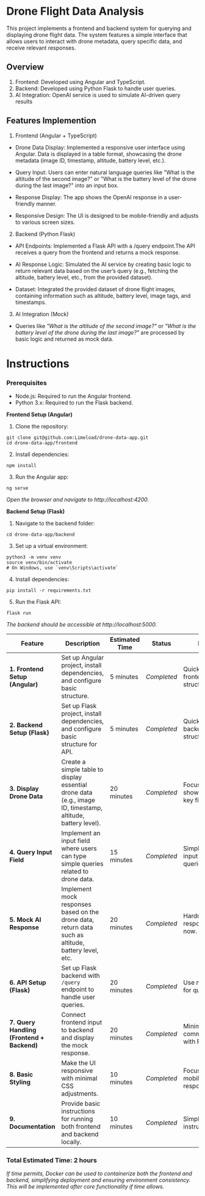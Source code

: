 # Drone Flight Data Analysis

This project implements a frontend and backend system for querying and displaying drone flight data. The system features a simple interface that allows users to interact with drone metadata, query specific data, and receive relevant responses.

## Overview
1. Frontend: Developed using Angular and TypeScript.
2. Backend: Developed using Python Flask to handle user queries.
3. AI Integration: OpenAI service is used to simulate AI-driven query results

## Features Implemention

1. Frontend (Angular + TypeScript)
- Drone Data Display:
Implemented a responsive user interface using Angular.
Data is displayed in a table format, showcasing the drone metadata (image ID, timestamp, altitude, battery level, etc.).

- Query Input: Users can enter natural language queries like "What is the altitude of the second image?" or "What is the battery level of the drone during the last image?" into an input box.

- Response Display: The app shows the OpenAI response in a user-friendly manner.

- Responsive Design: The UI is designed to be mobile-friendly and adjusts to various screen sizes.

2. Backend (Python Flask)
- API Endpoints: Implemented a Flask API with a /query endpoint.The API receives a query from the frontend and returns a mock response.

- AI Response Logic: Simulated the AI service by creating basic logic to return relevant data based on the user’s query (e.g., fetching the altitude, battery level, etc., from the provided dataset).

- Dataset: Integrated the provided dataset of drone flight images, containing information such as altitude, battery level, image tags, and timestamps.

3. AI Integration (Mock)
- Queries like *"What is the altitude of the second image?"* or *"What is the battery level of the drone during the last image?"* are processed by basic logic and returned as mock data.

# Instructions

### Prerequisites
- Node.js: Required to run the Angular frontend.
- Python 3.x: Required to run the Flask backend.

**Frontend Setup (Angular)**
1. Clone the repository:

```
git clone git@github.com:Limeload/drone-data-app.git
cd drone-data-app/frontend
```
2. Install dependencies:

```
npm install
```

3. Run the Angular app:

```
ng serve
```
*Open the browser and navigate to http://localhost:4200.*

**Backend Setup (Flask)**
1. Navigate to the backend folder:

```
cd drone-data-app/backend
```

3. Set up a virtual environment:

```
python3 -m venv venv
source venv/bin/activate
# On Windows, use `venv\Scripts\activate`
```
4. Install dependencies:

```
pip install -r requirements.txt
```

5. Run the Flask API:
```
flask run
```
*The backend should be accessible at http://localhost:5000.*

| **Feature**                               | **Description**                                                                                                    | **Estimated Time** | **Status**       | **Notes**                                      |
|-------------------------------------------|--------------------------------------------------------------------------------------------------------------------|--------------------|------------------|------------------------------------------------|
| **1. Frontend Setup (Angular)**           | Set up Angular project, install dependencies, and configure basic structure.                                       | 5 minutes          | *Completed*          | Quick setup for frontend structure.           |
| **2. Backend Setup (Flask)**              | Set up Flask project, install dependencies, and configure basic structure for API.                                | 5 minutes          | *Completed*          | Quick setup for backend structure.            |
| **3. Display Drone Data**                 | Create a simple table to display essential drone data (e.g., image ID, timestamp, altitude, battery level).        | 20 minutes         | *Completed*          | Focus on showing a few key fields.            |
| **4. Query Input Field**                  | Implement an input field where users can type simple queries related to drone data.                                | 15 minutes         | *Completed*           | Simple text input for queries.                |
| **5. Mock AI Response**                   | Implement mock responses based on the drone data, return data such as altitude, battery level, etc.                | 20 minutes         | *Completed*          | Hardcode responses for now.                   |
| **6. API Setup (Flask)**                  | Set up Flask backend with `/query` endpoint to handle user queries.                                                | 20 minutes         | *Completed*           | Use mock logic for queries.                   |
| **7. Query Handling (Frontend + Backend)**| Connect frontend input to backend and display the mock response.                                                   | 20 minutes         | *Completed*          | Minimal communication with Flask.             |
| **8. Basic Styling**                      | Make the UI responsive with minimal CSS adjustments.                                                               | 10 minutes         | *Completed*           | Focus on mobile-first responsiveness.         |
| **9. Documentation**                      | Provide basic instructions for running both frontend and backend locally.                                         | 10 minutes         | *Completed*           | Simple setup instructions.                    |

### Total Estimated Time: **2 hours**

*If time permits, Docker can be used to containerize both the frontend and backend, simplifying deployment and ensuring environment consistency. This will be implemented after core functionality if time allows.*
